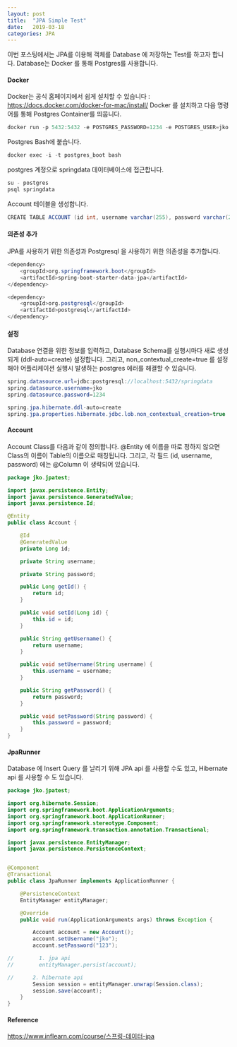 ```yaml
---
layout: post
title:  "JPA Simple Test"
date:   2019-03-18
categories: JPA
---
```


이번 포스팅에서는 JPA를 이용해 객체를 Database 에 저장하는 Test를 하고자 합니다. Database는 Docker 를 통해 Postgres를 사용합니다.

#### Docker

Docker는 공식 홈페이지에서 쉽게 설치할 수 있습니다 : https://docs.docker.com/docker-for-mac/install/
Docker 를 설치하고 다음 명령어를 통해 Postgres Container를 띄웁니다.

```java
docker run -p 5432:5432 -e POSTGRES_PASSWORD=1234 -e POSTGRES_USER=jko -e POSTGRES_DB=springdata --name postgres_boot -d postgres
```

Postgres Bash에 붙습니다.

```java
docker exec -i -t postgres_boot bash
```

postgres 계정으로 springdata 데이터베이스에 접근합니다.

```java
su - postgres
psql springdata
```

Account 테이블을 생성합니다.

```java
CREATE TABLE ACCOUNT (id int, username varchar(255), password varchar(255));
```

#### 의존성 추가

JPA를 사용하기 위한 의존성과 Postgresql 을 사용하기 위한 의존성을 추가합니다.

```java
<dependency>
    <groupId>org.springframework.boot</groupId>
    <artifactId>spring-boot-starter-data-jpa</artifactId>
</dependency>

<dependency>
	<groupId>org.postgresql</groupId>
	<artifactId>postgresql</artifactId>
</dependency>
```

#### 설정

Database 연결을 위한 정보를 입력하고, Database Schema를 실행시마다 새로 생성되게 (ddl-auto=create) 설정합니다. 그리고, non_contextual_create=true 를 설정해야 어플리케이션 실행시 발생하는 postgres 에러를 해결할 수 있습니다. 

```java
spring.datasource.url=jdbc:postgresql://localhost:5432/springdata
spring.datasource.username=jko
spring.datasource.password=1234

spring.jpa.hibernate.ddl-auto=create
spring.jpa.properties.hibernate.jdbc.lob.non_contextual_creation=true
```

#### Account

Account Class를 다음과 같이 정의합니다. @Entity 에 이름을 따로 정하지 않으면 Class의 이름이 Table의 이름으로 매칭됩니다. 그리고, 각 필드 (id, username, password) 에는 @Column 이 생략되어 있습니다.

```java
package jko.jpatest;

import javax.persistence.Entity;
import javax.persistence.GeneratedValue;
import javax.persistence.Id;

@Entity
public class Account {

    @Id
    @GeneratedValue
    private Long id;

    private String username;

    private String password;

    public Long getId() {
        return id;
    }

    public void setId(Long id) {
        this.id = id;
    }

    public String getUsername() {
        return username;
    }

    public void setUsername(String username) {
        this.username = username;
    }

    public String getPassword() {
        return password;
    }

    public void setPassword(String password) {
        this.password = password;
    }
}
```

#### JpaRunner

Database 에 Insert Query 를 날리기 위해 JPA api 를 사용할 수도 있고, Hibernate api 를 사용할 수 도 있습니다.

```java
package jko.jpatest;

import org.hibernate.Session;
import org.springframework.boot.ApplicationArguments;
import org.springframework.boot.ApplicationRunner;
import org.springframework.stereotype.Component;
import org.springframework.transaction.annotation.Transactional;

import javax.persistence.EntityManager;
import javax.persistence.PersistenceContext;


@Component
@Transactional
public class JpaRunner implements ApplicationRunner {

    @PersistenceContext
    EntityManager entityManager;

    @Override
    public void run(ApplicationArguments args) throws Exception {

        Account account = new Account();
        account.setUsername("jko");
        account.setPassword("123");

//        1. jpa api
//        entityManager.persist(account);

//		2. hibernate api
        Session session = entityManager.unwrap(Session.class);
        session.save(account);
    }
}
```

#### Reference

https://www.inflearn.com/course/스프링-데이터-jpa